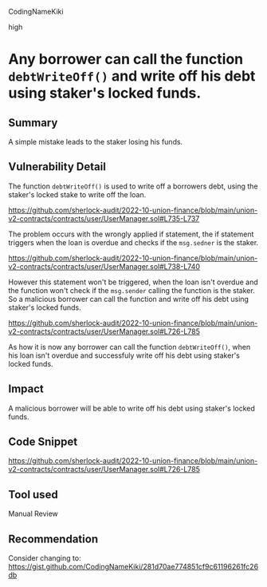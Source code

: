 CodingNameKiki

high

# Any borrower can call the function `debtWriteOff()` and write off his debt using staker's locked funds.

## Summary
A simple mistake leads to the staker losing his funds.

## Vulnerability Detail
The function `debtWriteOff()` is used to write off a borrowers debt, using the staker's locked stake to write off the loan.

https://github.com/sherlock-audit/2022-10-union-finance/blob/main/union-v2-contracts/contracts/user/UserManager.sol#L735-L737

The problem occurs with the wrongly applied if statement, the if statement triggers when the loan is overdue and checks if the `msg.sedner` is the staker.

https://github.com/sherlock-audit/2022-10-union-finance/blob/main/union-v2-contracts/contracts/user/UserManager.sol#L738-L740

However this statement won't be triggered, when the loan isn't overdue and the function won't check if the `msg.sender` calling the function is the staker. So a malicious borrower can call the function and write off his debt using staker's locked funds.

https://github.com/sherlock-audit/2022-10-union-finance/blob/main/union-v2-contracts/contracts/user/UserManager.sol#L726-L785

As how it is now any borrower can call the function `debtWriteOff()`, when his loan isn't overdue and successfuly write off his debt using staker's locked funds. 

## Impact
A malicious borrower will be able to write off his debt using staker's locked funds.

## Code Snippet

https://github.com/sherlock-audit/2022-10-union-finance/blob/main/union-v2-contracts/contracts/user/UserManager.sol#L726-L785

## Tool used

Manual Review

## Recommendation
Consider changing to: https://gist.github.com/CodingNameKiki/281d70ae774851cf9c61196261fc26db